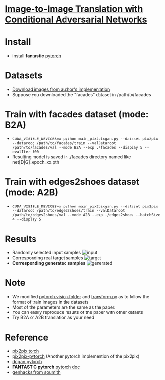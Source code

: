 # [Image-to-Image Translation with Conditional Adversarial Networks](https://arxiv.org/abs/1611.07004)
# Install
- install **fantastic** [pytorch](https://github.com/pytorch/pytorch)

# Datasets
- [Download images from author's implementation](https://github.com/phillipi/pix2pix)
- Suppose you downloaded the "facades" dataset in /path/to/facades

# Train with facades dataset (mode: B2A)
- ```CUDA_VISIBLE_DEVICES=x python main_pix2pixgan.py --dataset pix2pix --dataroot /path/to/facades/train --valDataroot /path/to/facades/val --mode B2A --exp ./facades --display 5 --evalIter 500```
 - Resulting model is saved in ./facades directory named like net[D|G]_epoch_xx.pth
# Train with edges2shoes dataset (mode: A2B)
- ```CUDA_VISIBLE_DEVICES=x python main_pix2pixgan.py --dataset pix2pix --dataroot /path/to/edges2shoes/train --valDataroot /path/to/edges2shoes/val --mode A2B --exp ./edges2shoes --batchSize 4 --display 5```

# Results
- Randomly selected input samples
![input](https://github.com/taey16/pix2pix.pytorch/blob/master/imgs/real_input.png)
- Corresponding real target samples
![target](https://github.com/taey16/pix2pix.pytorch/blob/master/imgs/real_target.png)
- **Corresponding generated samples**
![generated](https://github.com/taey16/pix2pix.pytorch/blob/master/imgs/generated_epoch_00000212_iter00085000.png)

# Note
- We modified [pytorch.vision.folder](https://github.com/pytorch/vision/blob/master/torchvision/datasets/folder.py) and [transform.py](https://github.com/pytorch/vision/blob/master/torchvision/transforms.py) as to follow the format of train images in the datasets
- Most of the parameters are the same as the paper.
- You can easily reproduce results of the paper with other dataets
- Try B2A or A2B translation as your need

# Reference
- [pix2pix.torch](https://github.com/phillipi/pix2pix)
- [pix2pix-pytorch](https://github.com/mrzhu-cool/pix2pix-pytorch) (Another pytorch implemention of the pix2pix)
- [dcgan.pytorch](https://github.com/pytorch/examples/tree/master/dcgan)
- **FANTASTIC pytorch** [pytorch doc](http://pytorch.org/docs/notes/autograd.html)
- [genhacks from soumith](https://github.com/soumith/ganhacks)
